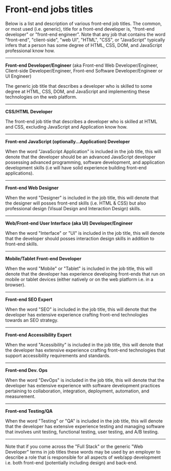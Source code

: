 # Front-end jobs titles

Below is a list and description of various front-end job titles. The common, or most used (i.e. generic), title for a front-end developer is, "front-end developer" or "front-end engineer". Note that any job that contains the word "front-end", "client-side", "web UI", "HTML", "CSS", or "JavaScript" typically infers that a person has some degree of HTML, CSS, DOM, and JavaScript professional know how.

***

**Front-end Developer/Engineer** (aka Front-end Web Developer/Engineer, Client-side Developer/Engineer, Front-end Software Developer/Engineer or UI Engineer)

The generic job title that describes a developer who is skilled to some degree at HTML, CSS, DOM, and JavaScript and implementing these technologies on the web platform.

***

**CSS/HTML Developer**

The front-end job title that describes a developer who is skilled at HTML and CSS, excluding JavaScript and Application know how.

***

**Front-end JavaScript (optionally...Application) Developer**

When the word "JavaScript Application" is included in the job title, this will denote that the developer should be an advanced JavaScript developer possessing advanced programming, software development, and application development skills (i.e will have solid experience building front-end applications).

***

**Front-end Web Designer**

When the word "Designer" is included in the job title, this will denote that the designer will posses front-end skills (i.e. HTML & CSS) but also professional design (Visual Design and Interaction Design) skills.

***

**Web/Front-end User Interface (aka UI) Developer/Engineer**

When the word "Interface" or "UI" is included in the job title, this will denote that the developer should posses interaction design skills in addition to front-end skills.

***

**Mobile/Tablet Front-end Developer**

When the word "Mobile" or "Tablet" is included in the job title, this will denote that the developer has experience developing front-ends that run on mobile or tablet devices (either natively or on the web platform i.e. in a browser).

***

**Front-end SEO Expert**

When the word "SEO" is included in the job title, this will denote that the developer has extensive experience crafting front-end technologies towards an SEO strategy.

***

**Front-end Accessibility Expert**

When the word "Acessibility" is included in the job title, this will denote that the developer has extensive experience crafting front-end technologies that support accessibility requirements and standards.

***

**Front-end Dev. Ops**

When the word "DevOps" is included in the job title, this will denote that the developer has extensive experience with software development practices pertaining to collaboration, integration, deployment, automation, and measurement.

***

**Front-end Testing/QA**

When the word "Testing" or "QA" is included in the job title, this will denote that the developer has extensive experience testing and managing software that involves unit testing, functional testing, user testing, and A/B testing.

***

Note that if you come across the "Full Stack" or the generic "Web Developer" terms in job titles these words may be used by an employer to describe a role that is responsible for all aspects of web/app development i.e. both front-end (potentially including design) and back-end.

